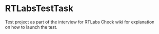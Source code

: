 # RTLabsTestTask
Test project as part of the interview for RTLabs
Check wiki for explanation on how to launch the test.
